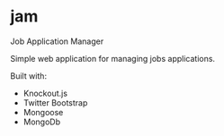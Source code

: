 jam
===

Job Application Manager

Simple web application for managing jobs applications.

Built with:
- Knockout.js
- Twitter Bootstrap
- Mongoose
- MongoDb